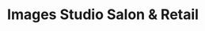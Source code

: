 ---
title: "Images Studio Salon & Retail"
url: /grand-junction/images-studio-salon-and-retail/
shop: hairdresser
---